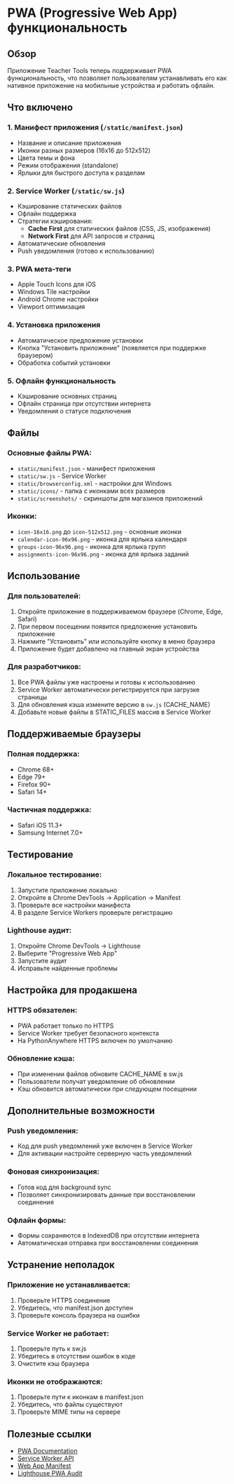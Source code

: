 # PWA (Progressive Web App) функциональность

## Обзор
Приложение Teacher Tools теперь поддерживает PWA функциональность, что позволяет пользователям устанавливать его как нативное приложение на мобильные устройства и работать офлайн.

## Что включено

### 1. Манифест приложения (`/static/manifest.json`)
- Название и описание приложения
- Иконки разных размеров (16x16 до 512x512)
- Цвета темы и фона
- Режим отображения (standalone)
- Ярлыки для быстрого доступа к разделам

### 2. Service Worker (`/static/sw.js`)
- Кэширование статических файлов
- Офлайн поддержка
- Стратегии кэширования:
  - **Cache First** для статических файлов (CSS, JS, изображения)
  - **Network First** для API запросов и страниц
- Автоматические обновления
- Push уведомления (готово к использованию)

### 3. PWA мета-теги
- Apple Touch Icons для iOS
- Windows Tile настройки
- Android Chrome настройки
- Viewport оптимизация

### 4. Установка приложения
- Автоматическое предложение установки
- Кнопка "Установить приложение" (появляется при поддержке браузером)
- Обработка событий установки

### 5. Офлайн функциональность
- Кэширование основных страниц
- Офлайн страница при отсутствии интернета
- Уведомления о статусе подключения

## Файлы

### Основные файлы PWA:
- `static/manifest.json` - манифест приложения
- `static/sw.js` - Service Worker
- `static/browserconfig.xml` - настройки для Windows
- `static/icons/` - папка с иконками всех размеров
- `static/screenshots/` - скриншоты для магазинов приложений

### Иконки:
- `icon-16x16.png` до `icon-512x512.png` - основные иконки
- `calendar-icon-96x96.png` - иконка для ярлыка календаря
- `groups-icon-96x96.png` - иконка для ярлыка групп
- `assignments-icon-96x96.png` - иконка для ярлыка заданий

## Использование

### Для пользователей:
1. Откройте приложение в поддерживаемом браузере (Chrome, Edge, Safari)
2. При первом посещении появится предложение установить приложение
3. Нажмите "Установить" или используйте кнопку в меню браузера
4. Приложение будет добавлено на главный экран устройства

### Для разработчиков:
1. Все PWA файлы уже настроены и готовы к использованию
2. Service Worker автоматически регистрируется при загрузке страницы
3. Для обновления кэша измените версию в `sw.js` (CACHE_NAME)
4. Добавьте новые файлы в STATIC_FILES массив в Service Worker

## Поддерживаемые браузеры

### Полная поддержка:
- Chrome 68+
- Edge 79+
- Firefox 90+
- Safari 14+

### Частичная поддержка:
- Safari iOS 11.3+
- Samsung Internet 7.0+

## Тестирование

### Локальное тестирование:
1. Запустите приложение локально
2. Откройте в Chrome DevTools → Application → Manifest
3. Проверьте все настройки манифеста
4. В разделе Service Workers проверьте регистрацию

### Lighthouse аудит:
1. Откройте Chrome DevTools → Lighthouse
2. Выберите "Progressive Web App"
3. Запустите аудит
4. Исправьте найденные проблемы

## Настройка для продакшена

### HTTPS обязателен:
- PWA работает только по HTTPS
- Service Worker требует безопасного контекста
- На PythonAnywhere HTTPS включен по умолчанию

### Обновление кэша:
- При изменении файлов обновите CACHE_NAME в sw.js
- Пользователи получат уведомление об обновлении
- Кэш обновится автоматически при следующем посещении

## Дополнительные возможности

### Push уведомления:
- Код для push уведомлений уже включен в Service Worker
- Для активации настройте серверную часть уведомлений

### Фоновая синхронизация:
- Готов код для background sync
- Позволяет синхронизировать данные при восстановлении соединения

### Офлайн формы:
- Формы сохраняются в IndexedDB при отсутствии интернета
- Автоматическая отправка при восстановлении соединения

## Устранение неполадок

### Приложение не устанавливается:
1. Проверьте HTTPS соединение
2. Убедитесь, что manifest.json доступен
3. Проверьте консоль браузера на ошибки

### Service Worker не работает:
1. Проверьте путь к sw.js
2. Убедитесь в отсутствии ошибок в коде
3. Очистите кэш браузера

### Иконки не отображаются:
1. Проверьте пути к иконкам в manifest.json
2. Убедитесь, что файлы существуют
3. Проверьте MIME типы на сервере

## Полезные ссылки

- [PWA Documentation](https://web.dev/progressive-web-apps/)
- [Service Worker API](https://developer.mozilla.org/en-US/docs/Web/API/Service_Worker_API)
- [Web App Manifest](https://developer.mozilla.org/en-US/docs/Web/Manifest)
- [Lighthouse PWA Audit](https://developers.google.com/web/tools/lighthouse)

